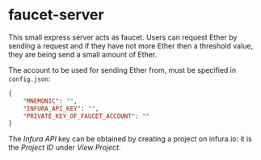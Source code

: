 # faucet-server

This small express server acts as faucet. Users can request Ether by sending a request and if they have not more Ether then a threshold value, they are being send a small amount of Ether.

The account to be used for sending Ether from, must be specified in `config.json`:

```json
{
    "MNEMONIC": "",
    "INFURA_API_KEY": "",
    "PRIVATE_KEY_OF_FAUCET_ACCOUNT": ""
}

```

The *Infura API* key can be obtained by creating a project on infura.io: it is the *Project ID* under *View Project*.
